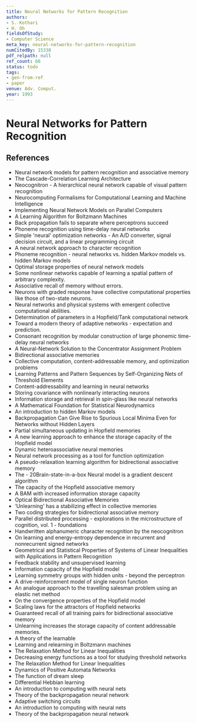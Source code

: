```yaml
---
title: Neural Networks for Pattern Recognition
authors:
- S. Kothari
- H. Oh
fieldsOfStudy:
- Computer Science
meta_key: neural-networks-for-pattern-recognition
numCitedBy: 15338
pdf_relpath: null
ref_count: 66
status: todo
tags:
- gen-from-ref
- paper
venue: Adv. Comput.
year: 1993
---
```


# Neural Networks for Pattern Recognition

## References

- Neural network models for pattern recognition and associative memory
- The Cascade-Correlation Learning Architecture
- Neocognitron - A hierarchical neural network capable of visual pattern recognition
- Neurocomputing Formalisms for Computational Learning and Machine Intelligence
- Implementing Neural Network Models on Parallel Computers
- A Learning Algorithm for Boltzmann Machines
- Back propagation fails to separate where perceptrons succeed
- Phoneme recognition using time-delay neural networks
- Simple 'neural' optimization networks - An A/D converter, signal decision circuit, and a linear programming circuit
- A neural network approach to character recognition
- Phoneme recognition - neural networks vs. hidden Markov models vs. hidden Markov models
- Optimal storage properties of neural network models
- Some nonlinear networks capable of learning a spatial pattern of arbitrary complexity.
- Associative recall of memory without errors.
- Neurons with graded response have collective computational properties like those of two-state neurons.
- Neural networks and physical systems with emergent collective computational abilities.
- Determination of parameters in a Hopfield/Tank computational network
- Toward a modern theory of adaptive networks - expectation and prediction.
- Consonant recognition by modular construction of large phonemic time-delay neural networks
- A Neural-Network Solution to the Concentrator Assignment Problem
- Bidirectional associative memories
- Collective computation, content-addressable memory, and optimization problems
- Learning Patterns and Pattern Sequences by Self-Organizing Nets of Threshold Elements
- Content-addressability and learning in neural networks
- Storing covariance with nonlinearly interacting neurons
- Information storage and retrieval in spin-glass like neural networks
- A Mathematical Foundation for Statistical Neurodynamics
- An introduction to hidden Markov models
- Backpropagation Can Give Rise to Spurious Local Minima Even for Networks without Hidden Layers
- Partial simultaneous updating in Hopfield memories
- A new learning approach to enhance the storage capacity of the Hopfield model
- Dynamic heteroassociative neural memories
- Neural network processing as a tool for function optimization
- A pseudo-relaxation learning algorithm for bidirectional associative memory
- The - 20Brain-state-in-a-box Neural model is a gradient descent algorithm
- The capacity of the Hopfield associative memory
- A BAM with increased information storage capacity
- Optical Bidirectional Associative Memories
- ‘Unlearning' has a stabilizing effect in collective memories
- Two coding strategies for bidirectional associative memory
- Parallel distributed processing - explorations in the microstructure of cognition, vol. 1 - foundations
- Handwritten alphanumeric character recognition by the neocognitron
- On learning and energy-entropy dependence in recurrent and nonrecurrent signed networks
- Geometrical and Statistical Properties of Systems of Linear Inequalities with Applications in Pattern Recognition
- Feedback stability and unsupervised learning
- Information capacity of the Hopfield model
- Learning symmetry groups with hidden units - beyond the perceptron
- A drive-reinforcement model of single neuron function
- An analogue approach to the travelling salesman problem using an elastic net method
- On the convergence properties of the Hopfield model
- Scaling laws for the attractors of Hopfield networks
- Guaranteed recall of all training pairs for bidirectional associative memory
- Unlearning increases the storage capacity of content addressable memories.
- A theory of the learnable
- Learning and relearning in Boltzmann machines
- The Relaxation Method for Linear Inequalities
- Decreasing energy functions as a tool for studying threshold networks
- The Relaxation Method for Linear Inequalities
- Dynamics of Positive Automata Networks
- The function of dream sleep
- Differential Hebbian learning
- An introduction to computing with neural nets
- Theory of the backpropagation neural network
- Adaptive switching circuits
- An introduction to computing with neural nets
- Theory of the backpropagation neural network
